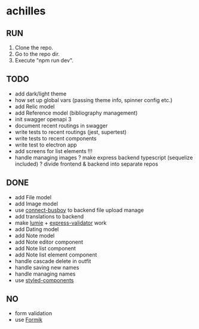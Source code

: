 # achilles

## RUN
1. Clone the repo.
2. Go to the repo dir.
3. Execute "npm run dev".

## TODO
* add dark/light theme
* how set up global vars (passing theme info, spinner config etc.)
* add Relic model
* add Reference model (bibliography management)
* init swagger openapi 3
* document recent routings in swagger
* write tests to recent routings (jest, supertest)
* write tests to recent components
* write test to electron app
* add screens for list elements !!!
* handle managing images
? make express backend typescript (sequelize included)
? divide frontend & backend into separate repos

## DONE
* add File model
* add Image model
* use [connect-busboy](https://www.npmjs.com/package/connect-busboy) to backend file upload manage
* add translations to backend
* make [lumie](https://github.com/Alex-Levacher/Lumie) + [express-validator](https://express-validator.github.io/docs/) work
* add Dating model
* add Note model
* add Note editor component
* add Note list component
* add Note list element component
* handle cascade delete in outfit
* handle saving new names
* handle managing names
* use [styled-components](https://www.styled-components.com/)

## NO
* form validation
* use [Formik](https://jaredpalmer.com/formik/)
